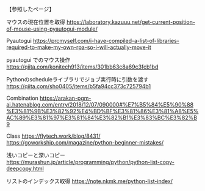 【参照したページ】

マウスの現在位置を取得
https://laboratory.kazuuu.net/get-current-position-of-mouse-using-pyautogui-module/

Pyautogui
https://prcmyself.com/i-have-compiled-a-list-of-libraries-required-to-make-my-own-rpa-so-i-will-actually-move-it

pyautogui でのマウス操作
https://qiita.com/konitech913/items/301bb63c8a69c3fcb1bd


Pythonのscheduleライブラリでジョブ実行時に引数を渡す
https://qiita.com/sho0405/items/b5fa94cc373c725794b1

Combination
https://arakan-pgm-ai.hatenablog.com/entry/2018/12/07/090000#%E7%B5%84%E5%90%88%E3%81%9B%E3%82%92%E4%BD%BF%E3%81%86%E3%81%A8%E5%AC%89%E3%81%97%E3%81%84%E3%82%B1%E3%83%BC%E3%82%B9

Class
https://flytech.work/blog/8431/
https://goworkship.com/magazine/python-beginner-mistakes/

浅いコピーと深いコピー
https://murashun.jp/article/programming/python/python-list-copy-deepcopy.html

リストのインデックス取得
https://note.nkmk.me/python-list-index/
